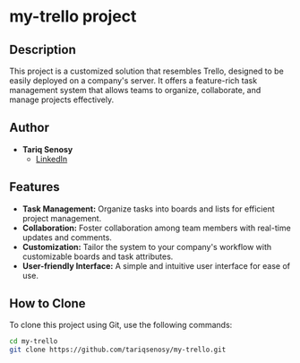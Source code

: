 # my-trello project

## Description
This project is a customized solution that resembles Trello, designed to be easily deployed on a company's server. It offers a feature-rich task management system that allows teams to organize, collaborate, and manage projects effectively.

## Author
- **Tariq Senosy**
  - [LinkedIn](https://www.linkedin.com/in/tariqsenosy)

## Features
- **Task Management:** Organize tasks into boards and lists for efficient project management.
- **Collaboration:** Foster collaboration among team members with real-time updates and comments.
- **Customization:** Tailor the system to your company's workflow with customizable boards and task attributes.
- **User-friendly Interface:** A simple and intuitive user interface for ease of use.

## How to Clone
To clone this project using Git, use the following commands:

```bash
cd my-trello
git clone https://github.com/tariqsenosy/my-trello.git

